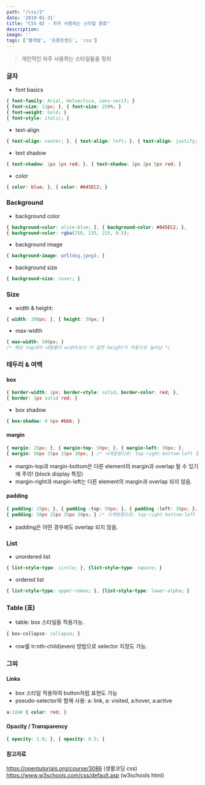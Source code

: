 ```yaml
---
path: "/css/2"
date: '2019-01-31'
title: "CSS 02 - 자주 사용하는 스타일 종류"
description: 
image: ''
tags: ['웹개발', '프론트엔드', 'css']
---
```

> 개인적인 자주 사용하는 스타일들을 정리

### 글자
- font basics
```css
{ font-family: Arial, Helvectica, sans-serif; }
{ font-size: 12px; }, { font-size: 250%; }
{ font-weight: bold; }
{ font-style: italic; }
```
- text-align
```css
{ text-align: center; }, { text-align: left; }, { text-align: justify; }
```
- text shadow
```css
{ text-shadow: 1px 1px red; }, { text-shadow: 2px 2px 5px red; }
```
- color
```css
{ color: blue; }, { color: #845EC2; }
```

### Background
- background color
```css
{ background-color: alice-blue; }, { background-color: #845EC2; }, 
{ background-color: rgba(250, 235, 215, 0.5);
```
- background image
```css
{ background-image: url(dog.jpeg); }
```
- background size
```css
{ background-size: cover; }
```

### Size
- width & height: 
```css
{ width: 200px; }, { height: 50px; }
```
- max-width
```css
{ max-width: 500px; } 
/* 해당 tag내의 내용물이 width보다 더 길면 height가 자동으로 늘어남 */
```

### 테두리 & 여백

#### box
```css
{ border-width: 1px; border-style: solid; border-color: red; }, 
{ border: 1px solid red; } 
```
- box shadow
```css
{ box-shadow: 0 6px #bbb; }
```

#### margin
```css
{ margin: 25px; }, { margin-top: 50px; }, { margin-left: 30px; },
{ margin: 50px 25px 25px 30px; } /* 시계방향으로: top-right-bottom-left 정의 */
```
  - margin-top과 margin-bottom은 다른 element의 margin과 overlap 될 수 있기에 주의! (block display 특징)
  - margin-right과 margin-left는 다른 element의 margin과 overlap 되지 않음.

#### padding
```css
{ padding: 25px; }, { padding -top: 50px; }, { padding -left: 30px; },
{ padding: 50px 25px 25px 30px; } /* 시계방향으로: top-right-bottom-left 정의 */
```
- padding은 어떤 경우에도 overlap 되지 않음.

### List
- unordered list
```css
{ list-style-type: circle; }, {list-style-type: square; }
```
- ordered list
```css
{ list-style-type: upper-roman; }, {list-style-type: lower-alpha; }
```

### Table (표)
- table: box 스타일들 적용가능. 
```css
{ box-collapse: collapse; }
```
- row를 tr:nth-child(even) 방법으로 selector 지정도 가능.

### 그외

#### Links
- box 스타일 적용하여 button처럼 표현도 가능
- pseudo-selector와 함께 사용: a: link, a: visited, a:hover, a:active
```css
a:link { color: red; }
```

#### Opacity / Transparency
```css
{ opacity: 1.0; }, { opacity: 0.5; }
```

#### 참고자료
https://opentutorials.org/course/3086 (생활코딩 css)
https://www.w3schools.com/css/default.asp (w3schools html)